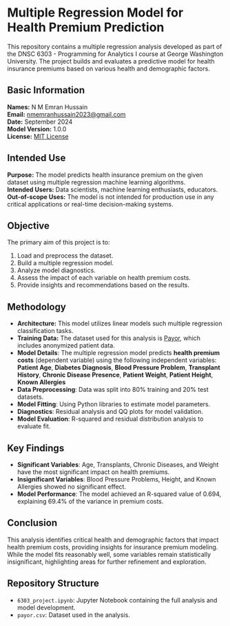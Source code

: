 # Multiple Regression Model for Health Premium Prediction

This repository contains a multiple regression analysis developed as part of the DNSC 6303 - Programming for Analytics I course at George Washington University. The project builds and evaluates a predictive model for health insurance premiums based on various health and demographic factors.

## Basic Information
**Names:** N M Emran Hussain  
**Email:** nmemranhussain2023@gmail.com  
**Date:** September 2024  
**Model Version:** 1.0.0  
**License:** [MIT License](LICENSE)

## Intended Use
**Purpose:** The model predicts health insurance premium on the given dataset using multiple regression machine learning algorithms.  
**Intended Users:** Data scientists, machine learning enthusiasts, educators.  
**Out-of-scope Uses:** The model is not intended for production use in any critical applications or real-time decision-making systems.

## Objective
The primary aim of this project is to:
1. Load and preprocess the dataset.
2. Build a multiple regression model.
3. Analyze model diagnostics.
4. Assess the impact of each variable on health premium costs.
5. Provide insights and recommendations based on the results.

## Methodology
- **Architecture:** This model utilizes linear models such multiple regression classification tasks.
- **Training Data:** The dataset used for this analysis is [Payor](https://github.com/nmemranhussain/multiple-regression-python/blob/main/payor.csv), which includes anonymized patient data.
- **Model Details**: The multiple regression model predicts **health premium costs** (dependent variable) using the following independent variables: **Patient Age**, **Diabetes Diagnosis**, **Blood Pressure Problem**, **Transplant History**, **Chronic Disease Presence**, **Patient Weight**, **Patient Height**, **Known Allergies**
- **Data Preprocessing**: Data was split into 80% training and 20% test datasets.
- **Model Fitting**: Using Python libraries to estimate model parameters.
- **Diagnostics**: Residual analysis and QQ plots for model validation.
- **Model Evaluation**: R-squared and residual distribution analysis to evaluate fit.

## Key Findings
- **Significant Variables**: Age, Transplants, Chronic Diseases, and Weight have the most significant impact on health premiums.
- **Insignificant Variables**: Blood Pressure Problems, Height, and Known Allergies showed no significant effect.
- **Model Performance**: The model achieved an R-squared value of 0.694, explaining 69.4% of the variance in premium costs.

## Conclusion
This analysis identifies critical health and demographic factors that impact health premium costs, providing insights for insurance premium modeling. While the model fits reasonably well, some variables remain statistically insignificant, highlighting areas for further refinement and exploration.

## Repository Structure
- `6303_project.ipynb`: Jupyter Notebook containing the full analysis and model development.
- `payor.csv`: Dataset used in the analysis.
